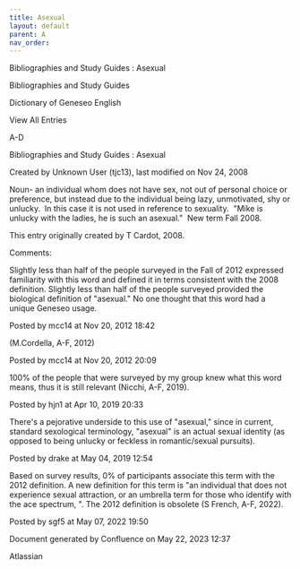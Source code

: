 ```yaml
---
title: Asexual
layout: default
parent: A
nav_order:
---
```


Bibliographies and Study Guides : Asexual

Bibliographies and Study Guides

Dictionary of Geneseo English

View All Entries

A-D

Bibliographies and Study Guides : Asexual

Created by  Unknown User (tjc13), last modified on Nov 24, 2008

Noun- an individual whom does not have sex, not out of personal choice or preference, but instead due to the individual being lazy, unmotivated, shy or unlucky.  In this case it is not used in reference to sexuality.  &quot;Mike is unlucky with the ladies, he is such an asexual.&quot;  New term Fall 2008.

This entry originally created by T Cardot, 2008.

Comments:

Slightly less than half of the people surveyed in the Fall of 2012 expressed familiarity with this word and defined it in terms consistent with the 2008 definition. Slightly less than half of the people surveyed provided the biological definition of &quot;asexual.&quot; No one thought that this word had a unique Geneseo usage. 

Posted by mcc14 at Nov 20, 2012 18:42

(M.Cordella, A-F, 2012)

Posted by mcc14 at Nov 20, 2012 20:09

100% of the people that were surveyed by my group knew what this word means, thus it is still relevant (Nicchi, A-F, 2019). 

Posted by hjn1 at Apr 10, 2019 20:33

There's a pejorative underside to this use of &quot;asexual,&quot; since in current, standard sexological terminology, &quot;asexual&quot; is an actual sexual identity (as opposed to being unlucky or feckless in romantic/sexual pursuits). 

Posted by drake at May 04, 2019 12:54

Based on survey results, 0% of participants associate this term with the 2012 definition. A new definition for this term is &quot;an individual that does not experience sexual attraction, or an umbrella term for those who identify with the ace spectrum, &quot;. The 2012 definition is obsolete (S French, A-F, 2022).

Posted by sgf5 at May 07, 2022 19:50

Document generated by Confluence on May 22, 2023 12:37

Atlassian

